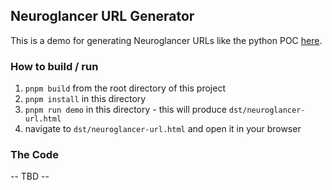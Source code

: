 ## Neuroglancer URL Generator

This is a demo for generating Neuroglancer URLs like the python POC [here](https://github.com/AllenInstitute/ome_zarr_converter/blob/main/src/ome_zarr_converter/neuroglancer/utils.py).

### How to build / run

1. `pnpm build` from the root directory of this project
2. `pnpm install` in this directory
3. `pnpm run demo` in this directory - this will produce `dst/neuroglancer-url.html`
4. navigate to `dst/neuroglancer-url.html` and open it in your browser

### The Code

-- TBD --
